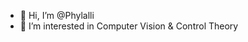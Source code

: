 - 👋 Hi, I’m @Phylalli
- 👀 I’m interested in Computer Vision & Control Theory

<!---
- 🌱 I’m currently learning ...
- 💞️ I’m looking to collaborate on ...
- 📫 How to reach me ...
--->
